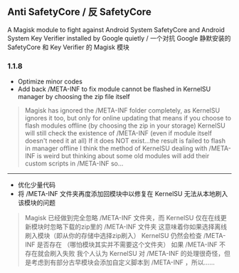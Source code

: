 ## Anti SafetyCore / 反 SafetyCore
A Magisk module to fight against Android System SafetyCore and Android System Key Verifier installed by Google quietly / 一个对抗 Google 静默安装的 SafetyCore 和 Key Verifier 的 Magisk 模块

### 1.1.8

- Optimize minor codes
- Add back /META-INF to fix module cannot be flashed in KernelSU manager by choosing the zip file itself
> Magisk has ignored the /META-INF folder completely, as KernelSU ignores it too, but only for online updating
> that means if you choose to flash modules offline (by choosing the zip in your storage)
> KernelSU will still check the existence of /META-INF (even if module itself doesn't need it at all)
> If it does NOT exist...the result is failed to flash in manager offline
> I think the method of KernelSU dealing with /META-INF is weird but thinking about some old modules will add their custom scripts in /META-INF so...
---
- 优化少量代码
- 将 /META-INF 文件夹再度添加回模块中以修复在 KernelSU 无法从本地刷入该模块的问题
> Magisk 已经做到完全忽略 /META-INF 文件夹，而 KernelSU 仅在在线更新模块时忽略下载的zip里的 /META-INF 文件夹
> 这意味着你如果选择离线刷入模块（即从你的存储中选择zip刷入）
> KernelSU 仍然会检查 /META-INF 是否存在 （哪怕模块其实并不需要这个文件夹）
> 如果 /META-INF 不存在就会刷入失败
> 我个人认为 KernelSU 对 /META-INF 的处理很奇怪，但是考虑到有部分古早模块会添加自定义脚本到 /META-INF ，所以……